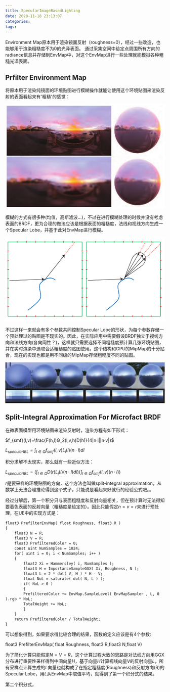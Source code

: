 ```yaml
---
title: SpecularImageBasedLighting
date: 2020-11-18 23:13:07
categories:
tags:
---
```


Environment Map原本用于渲染镜面反射（roughness=0），经过一些改造，也能够用于渲染粗糙度不为0的光泽表面。
通过采集空间中给定点周围所有方向的radiance信息并存储到EnvMap中，对这个EnvMap进行一些处理就能模拟各种粗糙光泽表面。

## Prfilter Environment Map

将原本用于渲染纯镜面的环境贴图进行模糊操作就能让使用这个环境贴图来渲染反射的表面看起来有'粗糙'的感觉：

![RoughSpecular](SpecularImageBasedLighting/RoughSpecular.png)

模糊的方式有很多种(均值，高斯滤波...)，不过在进行模糊处理的时候并没有考虑表面的BRDF，更为合理的做法应该是根据表面的粗糙度，法线和视线方向生成一个Specular Lobe，并基于此对EnvMap进行模糊。

![SpecularLobe](SpecularImageBasedLighting/SpecularLobe.png)

不过这样一来就会有多个参数共同控制Specular Lobe的形状，为每个参数存储一个预处理过的贴图是不现实的。因此，在实际应用中需要假设BRDF独立于视线方向和法线方向(各向同性？)，这样就只需要选择不同粗糙度预计算几张环境贴图，并在实时渲染中选取合适粗糙度的贴图使用。这个结构和GPU的MipMap的十分贴合，现在的实现也都是用不同级的MipMap存储粗糙度不同的贴图。

![MipMap](SpecularImageBasedLighting/MipMap.png)

## Split-Integral Approximation For Microfact BRDF

在微表面模型用环境贴图来渲染反射时，渲染方程有如下形式：

$f_{smf}(l,v)=\frac{F(h,l)G_2(l,v,h)D(h)}{4|n·l||n·v|}$

$L_{specularIBL}=\int_{l \in \Omega} f_{smf}(l,v)L_i(l)(n·l)dl$

积分求解不太现实，那么就有一些近似方法：

$L_{specularIBL}=(\int_{l \in \Omega} D(r)L_i(l)(n·l)dl)(\int_{l \in \Omega}f_{smf}(l,v)(n·l))$

$r$是要采样的环境贴图的方向，这个方法也叫做split-integral approximation，从数学上无法合理推论得到这个式子，只能说是看起来好就行的经验公式吧。。

经过分解后，第一个积分只与表面粗糙度和反射向量相关，但在预计算时无法得知要着色表面的反射向量（粗糙度是给定的）。因此只能假定$n=v=r$来进行预处理，在UE中的实现方式是：

``` CG
float3 PrefilterEnvMap( float Roughness, float3 R )
{
    float3 N = R;
    float3 V = R;
    float3 PrefilteredColor = 0;
    const uint NumSamples = 1024;
    for( uint i = 0; i < NumSamples; i++ )
    {
        float2 Xi = Hammersley( i, NumSamples );
        float3 H = ImportanceSampleGGX( Xi, Roughness, N );
        float3 L = 2 * dot( V, H ) * H - V;
        float NoL = saturate( dot( N, L ) );
        if( NoL > 0 )
        {
        PrefilteredColor += EnvMap.SampleLevel( EnvMapSampler , L, 0 ).rgb * NoL;
        TotalWeight += NoL;
        }
    }
    return PrefilteredColor / TotalWeight;
}
```
可以想象得到，如果要求得比较合理的结果，函数的定义应该是有4个参数:

float3 PrefilterEnvMap( float Roughness, float3 R,float3 N,float V)

为了简化计算只能假定$N=V=R$，这个计算过程大致的思路是对法线方向用GGX分布进行重要性采样得到中间向量$H$，基于向量$H$计算视线向量$V$的反射向量$L$，所有采样点计算生成的$L$向量也就构成了在指定粗糙度(Roughness)和反射方向(R)的Specular Lobe，用$L$从EnvMap中取值平均，就得到了第一个积分式的结果。

第二个积分式，

